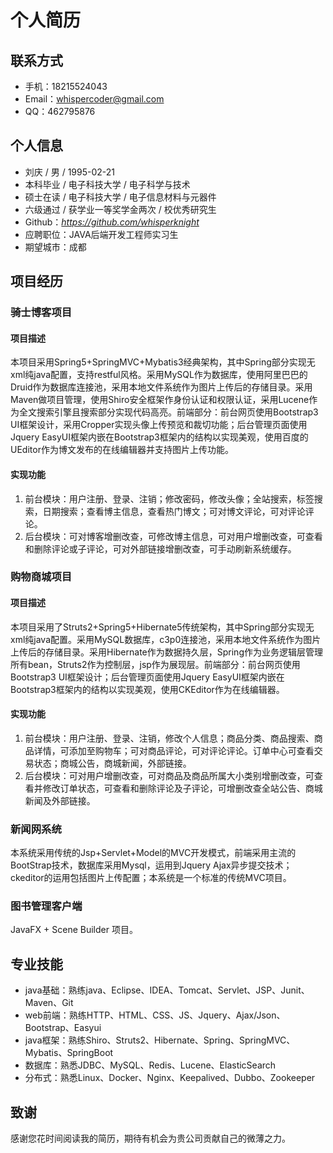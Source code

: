 # 个人简历

## 联系方式
- 手机：18215524043
- Email：whispercoder@gmail.com
- QQ：462795876

## 个人信息
 - 刘庆 / 男 / 1995-02-21 
 - 本科毕业 / 电子科技大学 / 电子科学与技术
 - 硕士在读 / 电子科技大学 / 电子信息材料与元器件
 - 六级通过 / 获学业一等奖学金两次 / 校优秀研究生
 - Github：_https://github.com/whisperknight_
 - 应聘职位：JAVA后端开发工程师实习生
 - 期望城市：成都

## 项目经历

### 骑士博客项目 

#### 项目描述
本项目采用Spring5+SpringMVC+Mybatis3经典架构，其中Spring部分实现无xml纯java配置，支持restful风格。采用MySQL作为数据库，使用阿里巴巴的Druid作为数据库连接池，采用本地文件系统作为图片上传后的存储目录。采用Maven做项目管理，使用Shiro安全框架作身份认证和权限认证，采用Lucene作为全文搜索引擎且搜索部分实现代码高亮。前端部分：前台网页使用Bootstrap3 UI框架设计，采用Cropper实现头像上传预览和裁切功能；后台管理页面使用Jquery EasyUI框架内嵌在Bootstrap3框架内的结构以实现美观，使用百度的UEditor作为博文发布的在线编辑器并支持图片上传功能。

#### 实现功能
1. 前台模块：用户注册、登录、注销；修改密码，修改头像；全站搜索，标签搜索，日期搜索；查看博主信息，查看热门博文；可对博文评论，可对评论评论。
2. 后台模块：可对博客增删改查，可修改博主信息，可对用户增删改查，可查看和删除评论或子评论，可对外部链接增删改查，可手动刷新系统缓存。

### 购物商城项目

#### 项目描述
本项目采用了Struts2+Spring5+Hibernate5传统架构，其中Spring部分实现无xml纯java配置。采用MySQL数据库，c3p0连接池，采用本地文件系统作为图片上传后的存储目录。采用Hibernate作为数据持久层，Spring作为业务逻辑层管理所有bean，Struts2作为控制层，jsp作为展现层。前端部分：前台网页使用Bootstrap3 UI框架设计；后台管理页面使用Jquery EasyUI框架内嵌在Bootstrap3框架内的结构以实现美观，使用CKEditor作为在线编辑器。

#### 实现功能
1. 前台模块：用户注册、登录、注销，修改个人信息；商品分类、商品搜索、商品详情，可添加至购物车；可对商品评论，可对评论评论。订单中心可查看交易状态；商城公告，商城新闻，外部链接。
2. 后台模块：可对用户增删改查，可对商品及商品所属大小类别增删改查，可查看并修改订单状态，可查看和删除评论及子评论，可增删改查全站公告、商城新闻及外部链接。

### 新闻网系统
本系统采用传统的Jsp+Servlet+Model的MVC开发模式，前端采用主流的BootStrap技术，数据库采用Mysql，运用到Jquery Ajax异步提交技术；ckeditor的运用包括图片上传配置；本系统是一个标准的传统MVC项目。

### 图书管理客户端
JavaFX + Scene Builder 项目。


## 专业技能
- java基础：熟练java、Eclipse、IDEA、Tomcat、Servlet、JSP、Junit、Maven、Git
- web前端：熟练HTTP、HTML、CSS、JS、Jquery、Ajax/Json、Bootstrap、Easyui
- java框架：熟练Shiro、Struts2、Hibernate、Spring、SpringMVC、Mybatis、SpringBoot
- 数据库：熟悉JDBC、MySQL、Redis、Lucene、ElasticSearch
- 分布式：熟悉Linux、Docker、Nginx、Keepalived、Dubbo、Zookeeper

## 致谢
感谢您花时间阅读我的简历，期待有机会为贵公司贡献自己的微薄之力。
